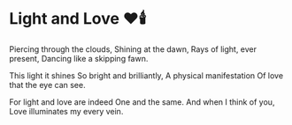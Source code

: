 # Light and Love ❤️🕯️

Piercing through the clouds,
Shining at the dawn,
Rays of light, ever present,
Dancing like a skipping fawn.

This light it shines
So bright and brilliantly,
A physical manifestation
Of love that the eye can see.

For light and love are indeed
One and the same.
And when I think of you,
Love illuminates my every vein.